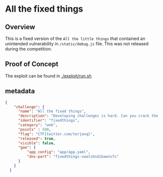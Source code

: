 # All the fixed things

## Overview

This is a fixed version of the `All the little things` that contained an unintended vulnerability in `/static/debug.js` file. This was not released during the competition. 

## Proof of Concept

The exploit can be found in [./exploit/run.sh](./exploit/run.sh)

## metadata

```json
{
    "challenge": {
      "name": "All the fixed things",
      "description": "Developing challenges is hard. Can you crack the fixed version of All the little things?\n\nNote: this challenge was not released during the CTF",
      "identifier": "fixedthings",
      "category": "web",
      "points" : 500,
      "flag": "CTF{twitter.com/terjanq}",
      "released": true,
      "visible": false,
      "gae": {
          "app_config": "app/app.yaml",
          "dns-part": "fixedthings-vwatzbndzbawnsfs"
      }
    }
  }
```